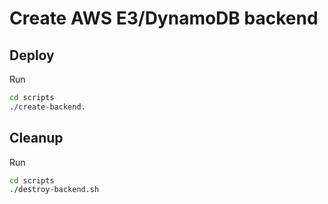 # Create AWS E3/DynamoDB backend

## Deploy

Run

```bash
cd scripts
./create-backend.
```

## Cleanup

Run

```bash
cd scripts
./destroy-backend.sh
```
